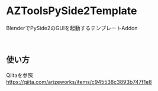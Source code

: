 # AZToolsPySide2Template
BlenderでPySide2のGUIを起動するテンプレートAddon<br>

<br>

## 使い方
Qiitaを参照<br>
https://qiita.com/arizeworks/items/c945538c3893b747f1e8

